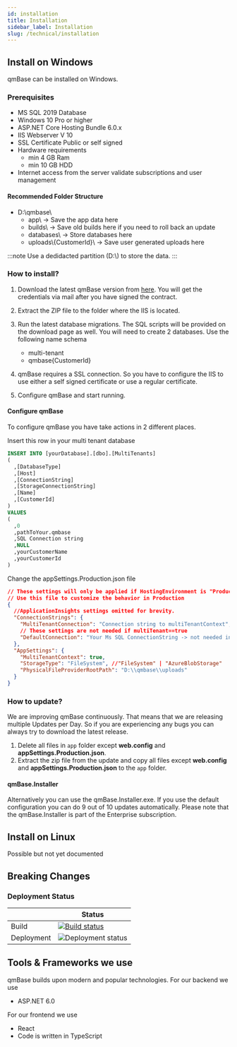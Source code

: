 ```yaml
---
id: installation
title: Installation
sidebar_label: Installation
slug: /technical/installation
---
```


## Install on Windows

qmBase can be installed on Windows.

### Prerequisites

- MS SQL 2019 Database
- Windows 10 Pro or higher
- ASP.NET Core Hosting Bundle 6.0.x
- IIS Webserver V 10
- SSL Certificate Public or self signed
- Hardware requirements
  - min 4 GB Ram
  - min 10 GB HDD
- Internet access from the server validate subscriptions and user management

#### Recommended Folder Structure

- D:\qmbase\
  - app\ -> Save the app data here
  - builds\ -> Save old builds here if you need to roll back an update
  - databases\ -> Store databases here
  - uploads\\{CustomerId}\ -> Save user generated uploads here

:::note
Use a dedidacted partition (D:\\) to store the data.
:::

### How to install?

1. Download the latest qmBase version from [here](https://support.qmbase.com/downloads/). You will get the credentials via mail after you have signed the contract.
2. Extract the ZIP file to the folder where the IIS is located.
3. Run the latest database migrations. The SQL scripts will be provided on the download page as well. You will need to create 2 databases. Use the following name schema

   - multi-tenant
   - qmbase{CustomerId}

4. qmBase requires a SSL connection. So you have to configure the IIS to use either a self signed certificate or use a regular certificate.
5. Configure qmBase and start running.

#### Configure qmBase

To configure qmBase you have take actions in 2 different places.

Insert this row in your multi tenant database

```sql
INSERT INTO [yourDatabase].[dbo].[MultiTenants]
(
  ,[DatabaseType]
  ,[Host]
  ,[ConnectionString]
  ,[StorageConnectionString]
  ,[Name]
  ,[CustomerId]
)
VALUES
(
  ,0
  ,pathToYour.qmbase
  ,SQL Connection string
  ,NULL
  ,yourCustomerName
  ,yourCustomerId
)
```

Change the appSettings.Production.json file

```json
// These settings will only be applied if HostingEnvironment is "Production"
// Use this file to customize the behavior in Production
{
  //ApplicationInsights settings omitted for brevity.
  "ConnectionStrings": {
    "MultiTenantConnection": "Connection string to multiTenantContext",
    // These settings are not needed if multiTenant==true
    "DefaultConnection": "Your Ms SQL ConnectionString -> not needed in MultiTenantScenario"
  },
  "AppSettings": {
    "MultiTenantContext": true,
    "StorageType": "FileSystem", //"FileSystem" | "AzureBlobStorage"
    "PhysicalFileProviderRootPath": "D:\\qmbase\\uploads"
  }
}
```

### How to update?

We are improving qmBase continuously. That means that we are releasing multiple Updates per Day. So if you are experiencing any bugs you can always try to download the latest release.

1. Delete all files in <code>app</code> folder except **web.config** and **appSettings.Production.json**.
2. Extract the zip file from the update and copy all files except **web.config** and **appSettings.Production.json** to the <code>app</code> folder.

#### qmBase.Installer

Alternatively you can use the qmBase.Installer.exe. If you use the default configuration you can do 9 out of 10 updates automatically. Please note that the qmBase.Installer is part of the Enterprise subscription.

## Install on Linux

Possible but not yet documented

## Breaking Changes

### Deployment Status

|            | Status                                                                                                                                               |
| ---------- | ---------------------------------------------------------------------------------------------------------------------------------------------------- |
| Build      | [![Build status](https://dev.azure.com/caqio/PBD/_apis/build/status/qmBase%20Master)](https://dev.azure.com/caqio/PBD/_build/latest?definitionId=24) |
| Deployment | ![Deployment status](https://vsrm.dev.azure.com/caqio/_apis/public/Release/badge/40d1313e-3385-464b-a9ed-3cce1c2d470e/3/16)                                           |

## Tools & Frameworks we use

qmBase builds upon modern and popular technologies.
For our backend we use

- ASP.NET 6.0

For our frontend we use

- React
- Code is written in TypeScript
